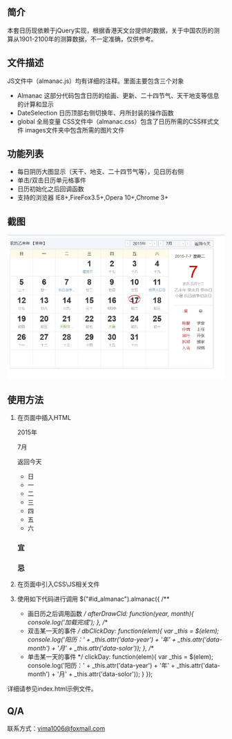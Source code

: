 ## 简介
 本套日历现依赖于jQuery实现，根据香港天文台提供的数据，关于中国农历的测算从1901-2100年的测算数据，不一定准确，仅供参考。

## 文件描述
  JS文件中（almanac.js）均有详细的注释。里面主要包含三个对象
  * Almanac 这部分代码包含日历的绘画、更新、二十四节气、天干地支等信息的计算和显示
  * DateSelection 日历顶部右侧切换年、月所封装的操作函数
  * global 全局变量
  CSS文件中（almanac.css）包含了日历所需的CSS样式文件
  images文件夹中包含所需的图片文件

## 功能列表
  * 每日阴历大图显示（天干、地支、二十四节气等），见日历右侧
  * 单击/双击日历单元格事件
  * 日历初始化之后回调函数
  * 支持的浏览器 IE8+,FireFox3.5+,Opera 10+,Chrome 3+ 

## 截图
  ![日历截图](shortcut.png)

## 使用方法
  1. 在页面中插入HTML
	 <div class="zh-almanac" id="id_almanac" data-id="2">
	   <div class="hint-bar clearfix">
	   <span class="title-bar" id="GZ">
	   </span>
	   <div class="control-bar">
		 <div class="control-module year-control">
		 <a class="prev" id="nianjian" action="prev" href="javascript:;"></a>
		 <div class="control"><i class="trigger"></i>
		   <div val="2015" class="field year">2015年</div>
		 </div>
		 <a class="next" id="nianjia" action="next" href="javascript:;"></a>
		 <ul class="list year-list hidden">
		 </ul>
		 </div>
		 <div class="control-module month-control">
		 <a class="prev" id="yuejian" action="prev" href="javascript:;"></a>
		 <div class="control"><i class="trigger"></i>
		   <div val="7" class="field month">7月</div>
		 </div>
		 <a class="next" id="yuejia"  action="next" href="javascript:;"></a>
		 <ul class="list month-list hidden">
		 </ul>
		 </div>
		 <div class="btn-today">返回今天</div>
	   </div>
	   </div>
	   <div class="alc-container">
	   <div class="left">
		 <ul class="dates-hd clearfix">
		 <li data-id="6" class="days-title last ">日</li>
		 <li data-id="0" class="days-title ">一</li>
		 <li data-id="1" class="days-title ">二</li>
		 <li data-id="2" class="days-title ">三</li>
		 <li data-id="3" class="days-title ">四</li>
		 <li data-id="4" class="days-title ">五</li>
		 <li data-id="5" class="days-title ">六</li>
		 </ul>
		 <ol class="dates-bd clearfix">
		 </ol>
	 
	   </div>
	   <div class="right">
		 <div class="almanac-tips">
		 <div class="dates-bar">
		   <span class="date"></span><span class="weekday"></span>
		 </div>
		 <div class="date-show-panel"></div>
		 <div class="desc">
		   <div class="lunar"></div>
		   <div class="lunar-ganzhi"></div>
		   <div class="lunar-term"></div>
		   </div>
		 </div>
		 <div class="almanac-extra clearfix">
		   <div class="suited">
		   <h3 class="st-label">宜</h3>
		   <ul class="st-items clearfix" title="">
		   </ul>
		   </div>
		   <div class="tapu">
		   <h3 class="st-label">忌</h3>
		   <ul class="st-items clearfix" title="">
		   </ul>
		   </div>
		   <div class="ban hidden">
		   <ul class="st-items clearfix" title="">
		   </ul>
		   </div>
		 </div>
	   </div>
	   </div>
	 </div>

  2. 在页面中引入CSS\JS相关文件
	<link href="./almanac/almanac.css" rel="stylesheet" type="text/css" />
	<script src="./jquery.1.10.2.min.js"></script> 
	<script src="./almanac/almanac.js"></script>

  3. 使用如下代码进行调用
	$("#id_almanac").almanac({
	  /**
	   * 画日历之后调用函数
	   */
	  afterDrawCld: function(year, month){
		console.log('加载完成');
	  },
	  /**
	   * 双击某一天的事件
	   */
	  dbClickDay: function(elem){
		var _this = $(elem);
		console.log('阳历：' + _this.attr('data-year') + '年' + _this.attr('data-month') + '月' + _this.attr('data-solor'));
	  },
	  /**
	   * 单击某一天的事件
	   */
	  clickDay: function(elem){
		var _this = $(elem);
		console.log('阳历：' + _this.attr('data-year') + '年' + _this.attr('data-month') + '月' + _this.attr('data-solor'));
	  }
	});

详细请参见index.html示例文件。

## Q/A
  联系方式：yima1006@foxmail.com